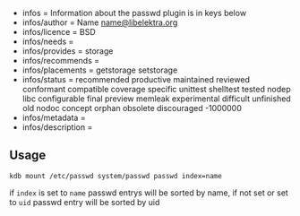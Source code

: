 - infos = Information about the passwd plugin is in keys below
- infos/author = Name <name@libelektra.org>
- infos/licence = BSD
- infos/needs =
- infos/provides = storage
- infos/recommends =
- infos/placements = getstorage setstorage
- infos/status = recommended productive maintained reviewed conformant compatible coverage specific unittest shelltest tested nodep libc configurable final preview memleak experimental difficult unfinished old nodoc concept orphan obsolete discouraged -1000000
- infos/metadata =
- infos/description =

## Usage ##

```
kdb mount /etc/passwd system/passwd passwd index=name
```
if `index` is set to `name` passwd entrys will be sorted by name, if not set or set to `uid` passwd entry will be sorted by uid
